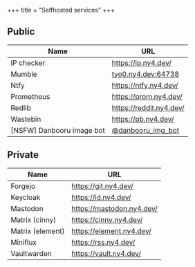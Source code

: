 +++
title = "Selfhosted services"
+++

## Public

| Name                     | URL                           |
| ------------------------ | ----------------------------- |
| IP checker                | https://ip.ny4.dev/                                |
| Mumble                    | [tyo0.ny4.dev:64738](mumble://tyo0.ny4.dev:64738)  |
| Ntfy                      | https://ntfy.ny4.dev/                              |
| Prometheus                | https://prom.ny4.dev/                              |
| Redlib                    | https://reddit.ny4.dev/                            |
| Wastebin                  | https://pb.ny4.dev/                                |
| [NSFW] Danbooru image bot | [@danbooru_img_bot](https://t.me/danbooru_img_bot) |

## Private

| Name             | URL                       |
| ---------------- | ------------------------- |
| Forgejo          | https://git.ny4.dev/      |
| Keycloak         | https://id.ny4.dev/       |
| Mastodon         | https://mastodon.ny4.dev/ |
| Matrix (cinny)   | https://cinny.ny4.dev/    |
| Matrix (element) | https://element.ny4.dev/  |
| Miniflux         | https://rss.ny4.dev/      |
| Vaultwarden      | https://vault.ny4.dev/    |
